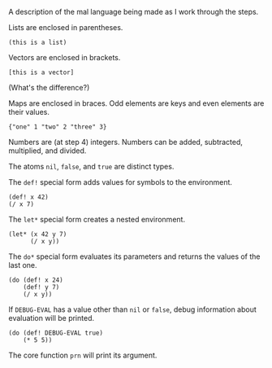 A description of the mal language being made as I work through the steps.

Lists are enclosed in parentheses.

    (this is a list)

Vectors are enclosed in brackets.

    [this is a vector]

(What's the difference?)

Maps are enclosed in braces. Odd elements are keys and even elements are their values.

    {"one" 1 "two" 2 "three" 3}

Numbers are (at step 4) integers. Numbers can be added, subtracted, multiplied, and divided.

The atoms `nil`, `false`, and `true` are distinct types.

The `def!` special form adds values for symbols to the environment.

    (def! x 42)
    (/ x 7)

The `let*` special form creates a nested environment.

    (let* (x 42 y 7)
          (/ x y))

The `do*` special form evaluates its parameters and returns the values of the last one.

    (do (def! x 24)
        (def! y 7)
        (/ x y))

If `DEBUG-EVAL` has a value other than `nil` or `false`, debug information about evaluation will be printed.

    (do (def! DEBUG-EVAL true)
        (* 5 5))

The core function `prn` will print its argument.

